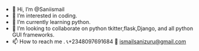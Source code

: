 - 👋 Hi, I’m @Saniismail
- 👀 I’m interested in coding.
- 🌱 I’m currently learning python.
- 💞️ I’m looking to collaborate on python tkitter,flask,Django, and all python GUI frameworks.
- 📫 How to reach me .
📞+2348097691684
📲 ismailsanizuru@gmail.com

<!---
Saniismail/Saniismail is a ✨ special ✨ repository because its `README.md` (this file) appears on your GitHub profile.
You can click the Preview link to take a look at your changes.
--->
